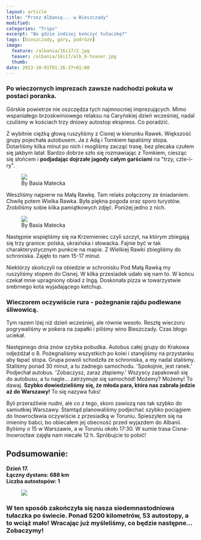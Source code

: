 ```yaml
---
layout: article
title: "Przez Albanię... w Bieszczady"
modified:
categories: "Trips"
excerpt: "Bo gdzie indziej kończyć tułaczkę?"
tags: [bieszczady, góry, podróże]
image:
  feature: /albania/16i17/2.jpg
  teaser: /albania/16i17/alb_b-teaser.jpg
  thumb:
date: 2013-10-01T01:26:37+01:00
---
```


<div class="notice"><h3>Po wieczornych imprezach zawsze nadchodzi pokuta w postaci poranka.</h3></div> 

Górskie powietrze nie oszczędza tych najmnocniej imprezujących. Mimo wspaniałego brzoskwiniowego relaksu na Caryńskiej dzień wcześniej, nadal czuliśmy w kościach trzy dniowy autostop ekspress. Co poradzić.

Z wybitnie ciężką głową ruszyliśmy z Cisnej w kierunku Rawek. Większość grupy pojechała autobusem. Ja z Adą i Tomkiem łapaliśmy stopa. Dotarliśmy kilka minut po nich i mogliśmy zacząć trasę. bez plecaka czułem się jakbym latał. Bardzo dobrze szło się rozmawiając z Tomkiem, ciesząc się słońcem i <b>podjadając dojrzałe jagody całym garściami</b> na "trzy, czte-i-ry".

<figure class>
	<img src="http://nikodamn.github.io/images/albania/16i17/1.jpg">
	<figcaption>By Basia Matecka</figcaption>
</figure>

Weszliśmy najpierw na Małą Rawkę. Tam relaks połączony ze śniadaniem. Chwilę potem Wielka Rawka. Była piękna pogoda oraz sporo turystów. Zrobiliśmy sobie kilka pamiątkowych zdjęć. Poniżej jedno z nich.

<figure class>
	<img src="http://nikodamn.github.io/images/albania/16i17/3.jpg">
	<figcaption>By Basia Matecka</figcaption>
</figure>

Następnie wspięliśmy się na Krzemieniec czyli szczyt, na którym zbiegają się trzy granice: polska, ukraińska i słowacka. Fajnie być w tak charakterystycznym punkcie na mapie. Z Wielkiej Rawki zbiegliśmy do schroniska. Zajęło to nam 15-17 minut.

Niektórzy skończyli na obiedzie w schronisku Pod Małą Rawką my ruszyliśmy stopem do Cisnej. W kilka przesiadek udało się nam to. W końcu czekał mnie upragniony obiad z Ingą. Doskonała pizza w towarzystwie srebrnego kota wyjadającego ketchup.

<div class="notice"><h3>Wieczorem oczywiście rura - pożegnanie rajdu podlewane śliwowicą.</h3></div> Tym razem lżej niż dzień wcześniej, ale równie wesoło. Resztę wieczoru pogrywaliśmy w pokera na zapałki i piliśmy wino Bieszczady. Czas błogo uciekał.

Następnego dnia znów szybka pobudka. Autobus całej grupy do Krakowa odjeżdżał o 8. Pożegnaliśmy wszystkich po kolei i stanęliśmy na przystanku aby łapać stopa. Grupa powoli schodziła ze schroniska, a my nadal staliśmy. Staliśmy ponad 30 minut, a tu żadnego samochodu. 'Spokojnie, jest ranek.' Podjechał autobus. 'Zobaczysz, zaraz złapiemy.' Wszyscy zapakowali się do autobusu, a tu nagle... zatrzymuje się samochód! Możemy? Możemy! To dawaj. <b>Szybko dowiedzieliśmy się, że młoda para, która nas zabrała jedzie aż do Warszawy!</b> To się nazywa fuks!

Byli przeraźliwie nudni, ale co z tego, skoro zawiozą nas tak szybko do samiutkiej Warszawy. Stamtąd planowaliśmy podjechać szybko pociągiem do Inowrocławia oczywiście z przesiadką w Toruniu. Spieszyłem się na imieniny babci, bo obiecałem jej obecność przed wyjazdem do Albanii. Byliśmy o 15 w Warszawie, a w Toruniu około 17:30. W sumie trasa Cisna-Inowrocław zajęła nam niecałe 12 h. Spróbujcie to pobić!

<div class="notice">
<h2>
Podsumowanie: <br>
</h2>
</div>
<b>
Dzień 17. <br>
Łączny dystans: 688 km <br>
Liczba autostopów: 1 </b>

<figure class>
	<img src="http://nikodamn.github.io/images/albania/16i17/mapa.jpg">
</figure>

<h3>
W ten sposób zakończyła się nasza siedemnastodniowa tułaczka po świecie. Ponad 5200 kilometrów, 53 autostopy, a to wciąż mało! Wracając już myśleliśmy, co będzie następne... Zobaczymy!
</h3>